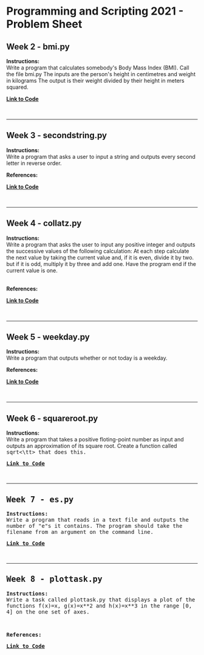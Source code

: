 # Programming and Scripting 2021 - Problem Sheet

## Week 2 - bmi.py
**Instructions:**  
    Write a program that calculates somebody's Body Mass Index (BMI). Call the file bmi.py
        The inputs are the person's height in centimetres and weight in kilograms
        The output is their weight divided by their height in meters squared. 

[**Link to Code**](https://github.com/ssteffens/pands-problem-sheet/blob/main/bmi.py)

<br />

---
## Week 3 - secondstring.py
**Instructions:**  
    Write a program that asks a user to input a string and outputs every second letter in reverse order.

**References:** 

[**Link to Code**](/tbc/)

<br />

---
## Week 4 - collatz.py
**Instructions:**  
    Write a program that asks the user to input any positive integer and outputs the successive values of the following calculation: 
        At each step calculate the next value by taking the current value and, if it is even, divide it by two. but if it is odd, multiply it by three and add one. 
        Have the program end if the current value is one.  
<br />

**References:** 

[**Link to Code**](/tbc/)

<br />

---
## Week 5 - weekday.py
**Instructions:**  
    Write a program that outputs whether or not today is a weekday. 

**References:** 

[**Link to Code**](/tbc/)

<br />

---
## Week 6 - squareroot.py
**Instructions:**  
    Write a program that takes a positive floting-point number as input and outputs an approximation of its square root. 
    Create a function called <tt>sqrt<\tt> that does this. 

[**Link to Code**](/tbc/)

<br />

---
## Week 7 - es.py
**Instructions:**  
    Write a program that reads in a text file and outputs the number of "e"s it contains. 
    The program should take the filename from an argument on the command line. 

[**Link to Code**](/tbc/)

<br />

---
## Week 8 - plottask.py
**Instructions:**  
    Write a task called plottask.py that displays a plot of the functions f(x)=x, g(x)=x\**2 and h(x)=x\**3 in the range [0, 4] on the one set of axes. 

<br />

**References:** 

[**Link to Code**](/tbc/)

